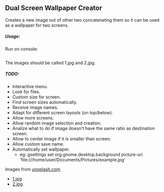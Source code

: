 
## Dual Screen Wallpaper Creator

Creates a new image out of other two concatenating them so it can be used as a wallpaper for two screens.

##### Usage:
Run on console: 
```python WallpaperCreator.py
```
The images should be called 1.jpg and 2.jpg.

##### TODO:
+ Interactive menu.
+ Look for files.
+ Custom size for screen.
+ Find screen sizes automatically.
+ Receive image names.
+ Adapt for different screen layouts (on top/below).
+ Allow more screens.
+ Allow random image selection and creation.
+ Analize what to do if image doesn't have the same ratio as destination screen.
+ Allow to center image if it is smaller than screen.
+ Allow custom save name.
+ Automatically set wallpaper.
	- eg: gsettings set org.gnome.desktop.background picture-uri 'file:///home/user/Documents/Pictures/example.jpg'


Images from [unsplash.com](https://unsplash.com/)
+ [1.jpg](https://unsplash.imgix.net/25/puppy-love.jpg?q=75&fm=jpg&auto=format&s=65ca085acad5e1c245247ccd1530b1c6) 
+ [2.jpg](https://unsplash.imgix.net/26/cactus.jpg?q=75&fm=jpg&auto=format&s=cd5180f8c09880521d4b17e1c8eeb536)
